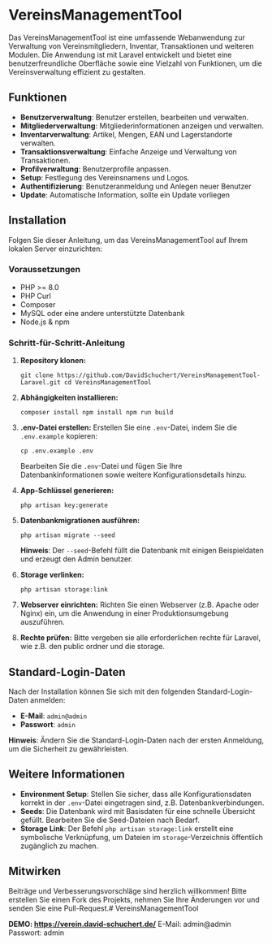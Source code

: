 
# VereinsManagementTool

Das VereinsManagementTool ist eine umfassende Webanwendung zur Verwaltung von Vereinsmitgliedern, Inventar, Transaktionen und weiteren Modulen. Die Anwendung ist mit Laravel entwickelt und bietet eine benutzerfreundliche Oberfläche sowie eine Vielzahl von Funktionen, um die Vereinsverwaltung effizient zu gestalten.

## Funktionen

-   **Benutzerverwaltung**: Benutzer erstellen, bearbeiten und verwalten.
-   **Mitgliederverwaltung**: Mitgliederinformationen anzeigen und verwalten.
-   **Inventarverwaltung**: Artikel, Mengen, EAN und Lagerstandorte verwalten.
-   **Transaktionsverwaltung**: Einfache Anzeige und Verwaltung von Transaktionen.
-   **Profilverwaltung**: Benutzerprofile anpassen.
-   **Setup**: Festlegung des Vereinsnamens und Logos.
-   **Authentifizierung**: Benutzeranmeldung und Anlegen neuer Benutzer
-   **Update**: Automatische Information, sollte ein Update vorliegen

## Installation

Folgen Sie dieser Anleitung, um das VereinsManagementTool auf Ihrem lokalen Server einzurichten:

### Voraussetzungen

-   PHP >= 8.0
-   PHP Curl
-   Composer
-   MySQL oder eine andere unterstützte Datenbank
-   Node.js & npm


### Schritt-für-Schritt-Anleitung

1.  **Repository klonen:**

    `git clone https://github.com/DavidSchuchert/VereinsManagementTool-Laravel.git
    cd VereinsManagementTool` 
    
2.  **Abhängigkeiten installieren:**

    `composer install
    npm install
    npm run build` 
    
3.  **.env-Datei erstellen:** Erstellen Sie eine `.env`-Datei, indem Sie die `.env.example` kopieren:
    
    `cp .env.example .env` 
    
    Bearbeiten Sie die `.env`-Datei und fügen Sie Ihre Datenbankinformationen sowie weitere Konfigurationsdetails hinzu.
    
4.  **App-Schlüssel generieren:**
    
    `php artisan key:generate` 
    
5.  **Datenbankmigrationen ausführen:**
    
    `php artisan migrate --seed` 
    
    **Hinweis**: Der `--seed`-Befehl füllt die Datenbank mit einigen Beispieldaten und erzeugt den Admin benutzer.
    
6.  **Storage verlinken:**

    `php artisan storage:link` 
    
7.  **Webserver einrichten:** Richten Sie einen Webserver (z.B. Apache oder Nginx) ein, um die Anwendung in einer Produktionsumgebung auszuführen.

7.  **Rechte prüfen:** Bitte vergeben sie alle erforderlichen rechte für Laravel, wie z.B. den public ordner und die storage.
    

## Standard-Login-Daten

Nach der Installation können Sie sich mit den folgenden Standard-Login-Daten anmelden:

-   **E-Mail**: `admin@admin`
-   **Passwort**: `admin`

**Hinweis**: Ändern Sie die Standard-Login-Daten nach der ersten Anmeldung, um die Sicherheit zu gewährleisten.

## Weitere Informationen

-   **Environment Setup**: Stellen Sie sicher, dass alle Konfigurationsdaten korrekt in der `.env`-Datei eingetragen sind, z.B. Datenbankverbindungen.
-   **Seeds**: Die Datenbank wird mit Basisdaten für eine schnelle Übersicht gefüllt. Bearbeiten Sie die Seed-Dateien nach Bedarf.
-   **Storage Link**: Der Befehl `php artisan storage:link` erstellt eine symbolische Verknüpfung, um Dateien im `storage`-Verzeichnis öffentlich zugänglich zu machen.

## Mitwirken

Beiträge und Verbesserungsvorschläge sind herzlich willkommen! Bitte erstellen Sie einen Fork des Projekts, nehmen Sie Ihre Änderungen vor und senden Sie eine Pull-Request.# VereinsManagementTool

**DEMO:  https://verein.david-schuchert.de/**
E-Mail: admin@admin
Passwort: admin